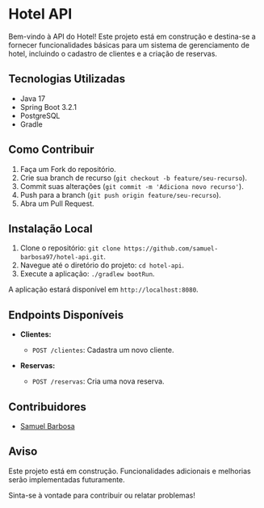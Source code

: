# Hotel API

Bem-vindo à API do Hotel! Este projeto está em construção e destina-se a fornecer funcionalidades básicas para um sistema de gerenciamento de hotel, incluindo o cadastro de clientes e a criação de reservas.

## Tecnologias Utilizadas

- Java 17
- Spring Boot 3.2.1
- PostgreSQL
- Gradle

## Como Contribuir

1. Faça um Fork do repositório.
2. Crie sua branch de recurso (`git checkout -b feature/seu-recurso`).
3. Commit suas alterações (`git commit -m 'Adiciona novo recurso'`).
4. Push para a branch (`git push origin feature/seu-recurso`).
5. Abra um Pull Request.

## Instalação Local

1. Clone o repositório: `git clone https://github.com/samuel-barbosa97/hotel-api.git`.
2. Navegue até o diretório do projeto: `cd hotel-api`.
3. Execute a aplicação: `./gradlew bootRun`.

A aplicação estará disponível em `http://localhost:8080`.

## Endpoints Disponíveis

- **Clientes:**
  - `POST /clientes`: Cadastra um novo cliente.

- **Reservas:**
  - `POST /reservas`: Cria uma nova reserva.

## Contribuidores

- [Samuel Barbosa](https://github.com/samuel-barbosa97)

## Aviso

Este projeto está em construção. Funcionalidades adicionais e melhorias serão implementadas futuramente.

Sinta-se à vontade para contribuir ou relatar problemas!

